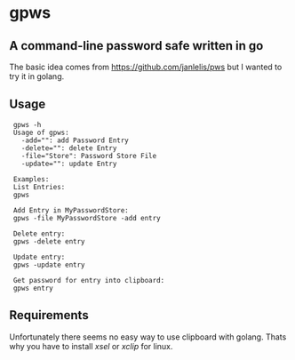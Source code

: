 
gpws
===

A command-line password safe written in go
---

The basic idea comes from https://github.com/janlelis/pws but I wanted to try it in golang.

Usage
---

     gpws -h
     Usage of gpws:
       -add="": add Password Entry
       -delete="": delete Entry
       -file="Store": Password Store File
       -update="": update Entry

     Examples:
     List Entries:
     gpws

     Add Entry in MyPasswordStore:
     gpws -file MyPasswordStore -add entry

     Delete entry:
     gpws -delete entry

     Update entry:
     gpws -update entry

     Get password for entry into clipboard:
     gpws entry


Requirements
---

Unfortunately there seems no easy way to use clipboard with golang. Thats why you have to install _xsel_ or _xclip_ for linux.


